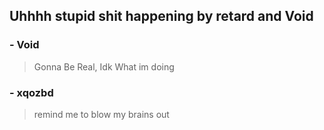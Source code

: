 ## Uhhhh stupid shit happening by retard and Void





### - Void
> Gonna Be Real, Idk What im doing


### - xqozbd
> remind me to blow my brains out
